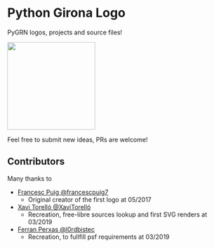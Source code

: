 # Python Girona Logo

PyGRN logos, projects and source files!

<img src="pygrn_badge_psf.png" width="200" height="200">

Feel free to submit new ideas, PRs are welcome!

## Contributors

Many thanks to

- [Francesc Puig @francescpuig7](https://github.com/francescpuig7)
  - Original creator of the first logo at 05/2017
- [Xavi Torelló @XaviTorelló](https://github.com/xavitorello)
  - Recreation, free-libre sources lookup and first SVG renders at 03/2019
- [Ferran Perxas @l0rdbistec](https://github.com/l0rdbistec)
  - Recreation, to fullfill psf requirements at 03/2019
